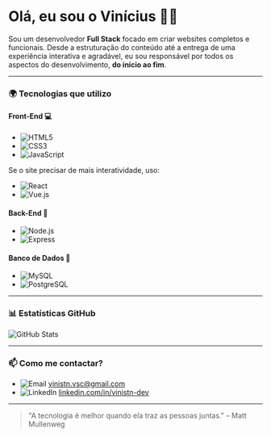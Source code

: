 # Olá, eu sou o **Vinícius** 👨‍💻

Sou um desenvolvedor **Full Stack** focado em criar websites completos e funcionais. Desde a estruturação do conteúdo até a entrega de uma experiência interativa e agradável, eu sou responsável por todos os aspectos do desenvolvimento, **do início ao fim**.

---

### 🌍 **Tecnologias que utilizo**

#### **Front-End** 💻
- ![HTML5](https://img.shields.io/badge/HTML5-%23E34F26.svg?style=flat&logo=html5&logoColor=white) 
- ![CSS3](https://img.shields.io/badge/CSS3-%231572B6.svg?style=flat&logo=css3&logoColor=white) 
- ![JavaScript](https://img.shields.io/badge/JavaScript-%23F7DF1E.svg?style=flat&logo=javascript&logoColor=black) 

Se o site precisar de mais interatividade, uso:
- ![React](https://img.shields.io/badge/React-%2320232a.svg?style=flat&logo=react&logoColor=%2361DAFB) 
- ![Vue.js](https://img.shields.io/badge/Vue.js-%234FC08D.svg?style=flat&logo=vue.js&logoColor=white)

#### **Back-End** 🚀
- ![Node.js](https://img.shields.io/badge/Node.js-%2343853D.svg?style=flat&logo=node.js&logoColor=white) 
- ![Express](https://img.shields.io/badge/Express.js-%23404d59.svg?style=flat&logo=express&logoColor=white) 

#### **Banco de Dados** 💾
- ![MySQL](https://img.shields.io/badge/MySQL-%234479A1.svg?style=flat&logo=mysql&logoColor=white) 
- ![PostgreSQL](https://img.shields.io/badge/PostgreSQL-%2331575C.svg?style=flat&logo=postgresql&logoColor=white) 

---

### 📊 **Estatísticas GitHub**

![GitHub Stats](https://github-readme-stats.vercel.app/api?username=vinistn-dev&show_icons=true&hide_title=true&count_private=true&theme=midnight-purple)

---

### 📫 **Como me contactar?**

- ![Email](https://img.shields.io/badge/Email-%23D44638.svg?style=flat&logo=gmail&logoColor=white) [vinistn.vsc@gmail.com](mailto:vinistn.vsc@gmail.com)
- ![LinkedIn](https://img.shields.io/badge/LinkedIn-%230A66C2.svg?style=flat&logo=linkedin&logoColor=white) [linkedin.com/in/vinistn-dev](https://www.linkedin.com/in/vinistn-dev)

---

> "A tecnologia é melhor quando ela traz as pessoas juntas." – Matt Mullenweg
